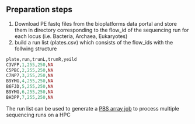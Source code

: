 ## Preparation steps 

1. Download PE fastq files from the bioplatforms data portal and store them in directory corresponding to the flow_id of the sequencing run for each locus (i.e. Bacteria, Archaea, Eukaryotes)
2. build a run list (plates.csv) which consists of the flow_ids with the follwing structure

```r
plate,run,trunL,trunR,yeild
C3VFP,1,255,250,NA
C5PBC,2,255,250,NA
C7NP7,3,255,250,NA
B9YMG,4,255,250,NA
B6FJD,5,255,250,NA
B9YMG,6,255,250,NA
BH3PP,7,255,250,NA
```

The run list can be used to generate a [PBS array job](../03_pbs_script) to process multiple sequencing runs on a HPC



